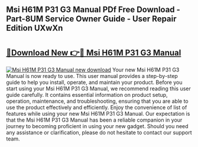 ## Msi H61M P31 G3 Manual PDf Free Download - Part-8UM Service Owner Guide - User Repair Edition UXwXn

# <h2><a href="http://cf13204.oget.top/?id=Msi+H61M+P31+G3+Manual">🔗Download New 👉🔴 Msi H61M P31 G3 Manual</a></h2>

[![Msi H61M P31 G3 Manual new download](https://i.imgur.com/5g1atiW.png)](http://cf13204.oget.top/?id=Msi+H61M+P31+G3+Manual)
Your new Msi H61M P31 G3 Manual is now ready to use. This user manual provides a step-by-step guide to help you install, operate, and maintain your product. Before you start using your Msi H61M P31 G3 Manual, we recommend reading this user guide carefully. It contains essential information on product setup, operation, maintenance, and troubleshooting, ensuring that you are able to use the product effectively and efficiently. Enjoy the convenience of list of features while using your new Msi H61M P31 G3 Manual. Our expectation is that the Msi H61M P31 G3 Manual has been a reliable companion in your journey to becoming proficient in using your new gadget. Should you need any assistance or clarification, please do not hesitate to contact our support team.
